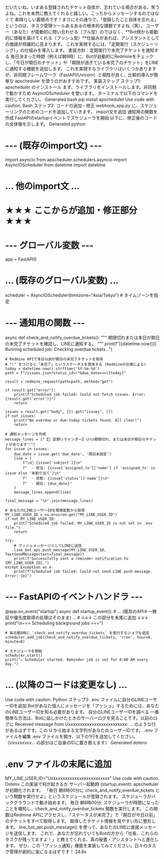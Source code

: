 
だいたいね。いまある登録されたチケット自体が、忘れている場合がある、笑うよね。これを未然に教えてくれると嬉しい。こっちからメッセージするのではなくて
素晴らしい着眼点です！まさにその通りで、「登録したこと自体を忘れる」というのは、タスク管理ツールあるあるの根本的な課題ですよね（笑）。
ユーザー（あなた）が能動的に問い合わせる（プル型）のではなく、**Bot側から能動的に情報を届けてくれる（プッシュ型）**仕組みがあれば、アシスタントとしての価値が飛躍的に高まります。
これを実現するには、「定期実行（スケジューリング）」の仕組みを導入します。
実装方針：定期実行で未完了チケットを通知する
毎日決まった時間（例えば朝8時）に、Botが自動的にRedmineをチェックし、「今日が期日のチケット」や「期限が過ぎている未完了のチケット」をLINEに通知する機能を追加します。
これを実現するライブラリはいくつかありますが、非同期フレームワーク（FastAPI/Uvicorn）と相性が良く、比較的導入が簡単な apscheduler を使うのがおすすめです。
実装ステップ
ステップ1: apscheduler のインストール
まず、ライブラリをインストールします。非同期で動かすため AsyncIOScheduler を使います。
ターミナルで以下のコマンドを実行してください。
Generated bash
pip install apscheduler
Use code with caution.
Bash
ステップ2: コードの追加・修正
webhook_app.py に、スケジューリングのためのコードを追加していきます。
import文を追加
通知用の関数を作成
FastAPIのstartupイベントでスケジューラを開始
以下に、修正後のコードの全体像を示します。
Generated python
# --- (既存のimport文) ---
import asyncio
from apscheduler.schedulers.asyncio import AsyncIOScheduler
from datetime import datetime
# ... 他のimport文 ...

# ★★★ ここからが追加・修正部分 ★★★

# --- グローバル変数 ---
app = FastAPI()
# ... (既存のグローバル変数) ...
scheduler = AsyncIOScheduler(timezone="Asia/Tokyo") # タイムゾーンを指定

# --- 通知用の関数 ---
async def check_and_notify_overdue_tickets():
    """
    期限切れまたは本日が期日の未完了チケットを確認し、LINEに通知する。
    """
    print(f"[{datetime.now()}] Running scheduled job: Checking overdue tickets...")
    
    # Redmine APIで本日以前が期日の未完了チケットを取得
    # "!" をつけると「未完了」というステータスを意味する (Redmineの仕様による)
    today = datetime.now().strftime('%Y-%m-%d')
    path = f"/issues.json?status_id=!*&due_date=<=|{today}"
    
    result = redmine_request(path=path, method="get")

    if result.get("error"):
        print(f"Scheduled job failed: Could not fetch issues. Error: {result.get('error')}")
        return

    issues = result.get("body", {}).get("issues", [])
    if not issues:
        print("No overdue or due-today tickets found. All clear!")
        return

    # 通知メッセージを作成
    message_lines = ["【📢 定期リマインダー】\n\n期限切れ、または本日が期日のチケットがあります！"]
    for issue in issues:
        due_date = issue.get('due_date', '期日未設定')
        line = (
            f"\n📝 {issue['subject']}\n"
            f"  - 担当: {issue['assigned_to']['name'] if 'assigned_to' in issue else '未割り当て'}\n"
            f"  - 状態: {issue['status']['name']}\n"
            f"  - 期日: {due_date}"
        )
        message_lines.append(line)
    
    final_message = "\n".join(message_lines)

    # あなたのLINEユーザーIDを環境変数から取得
    MY_LINE_USER_ID = os.environ.get("MY_LINE_USER_ID")
    if not MY_LINE_USER_ID:
        print("Scheduled job failed: MY_LINE_USER_ID is not set in .env file.")
        return

    try:
        # プッシュメッセージとしてLINEに送信
        line_bot_api.push_message(MY_LINE_USER_ID, TextSendMessage(text=final_message))
        print(f"Successfully sent a reminder notification to {MY_LINE_USER_ID}.")
    except Exception as e:
        print(f"Scheduled job failed: Could not send LINE push message. Error: {e}")


# --- FastAPIのイベントハンドラ ---
@app.on_event("startup")
async def startup_event():
    # ... (既存のAPIキー検証や優先度取得の処理はそのまま) ...
    # ↓↓↓ この部分を末尾に追加 ↓↓↓
    print("\n=== Scheduling background jobs ===")
    
    # 毎日朝8時に `check_and_notify_overdue_tickets` を実行するジョブを追加
    scheduler.add_job(check_and_notify_overdue_tickets, 'cron', hour=8, minute=0)
    
    # スケジューラを開始
    scheduler.start()
    print("✓ Scheduler started. Reminder job is set for 8:00 AM every day.")

# ... (以降のコードは変更なし) ...
Use code with caution.
Python
ステップ3: .env ファイルに自分のLINEユーザーIDを追加
Botがあなた個人にメッセージを「プッシュ」するためには、あなたのLINEユーザーIDを知る必要があります。
自分のLINEユーザーIDを調べる
一番簡単な方法は、Botに話しかけたときのサーバーログを見ることです。以前のログに Received message from Uxxxxxxxxxxxxxxxxxxxxxxxxx: ... のような行があるはずです。この U から始まる文字列があなたのユーザーIDです。
.env ファイルを編集
.env ファイルを開き、以下の1行を追加してください。（Uxxxxxxxx... の部分はご自身のIDに置き換えます）
Generated dotenv
# .env ファイルの末尾に追加
MY_LINE_USER_ID="Uxxxxxxxxxxxxxxxxxxxxxxxxx"
Use code with caution.
Dotenv
この実装で何が起きるか
サーバー起動時 (startup_event):
apscheduler が初期化されます。
「毎日 朝8時00分に check_and_notify_overdue_tickets という関数を実行せよ」というスケジュールが登録されます。
スケジューラがバックグラウンドで動き始めます。
毎日 朝8時00分:
スケジューラが時間になったことを検知し、check_and_notify_overdue_tickets 関数を実行します。
この関数はRedmine APIにアクセスし、「ステータスが未完了」で「期日が今日以前」のチケットをすべて取得します。
取得したチケット情報を見やすい形に整形します。
line_bot_api.push_message() を使って、あなたのLINEに直接メッセージを送信します。
これで、あなたが忘れていてもBotの方から「社長、これらのタスクが残ってますよ！」と教えてくれる、真の秘書・アシスタントへと進化します。
ぜひ、この「プッシュ通知」機能を実装してみてください。日々のタスク管理が劇的に楽になるはずです！
24.6s
